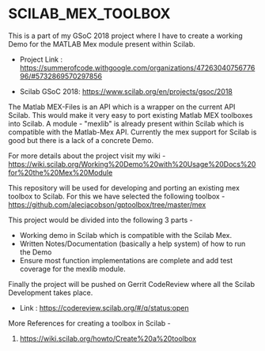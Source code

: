 # SCILAB_MEX_TOOLBOX

This is a part of my GSoC 2018 project where I have to create a working Demo for the MATLAB Mex module present within Scilab.

- Project Link : https://summerofcode.withgoogle.com/organizations/4726304075677696/#5732869570297856

- Scilab GSoC 2018: https://www.scilab.org/en/projects/gsoc/2018

The Matlab MEX-Files is an API which is a wrapper on the current API Scilab. This would make it very easy to port existing Matlab
MEX toolboxes into Scilab. A module - "mexlib" is already present within Scilab which is compatible with the Matlab-Mex API. Currently
the mex support for Scilab is good but there is a lack of a concrete Demo.

For more details about the project visit my wiki - https://wiki.scilab.org/Working%20Demo%20with%20Usage%20Docs%20for%20the%20Mex%20Module

This repository will be used for developing and porting an existing mex toolbox to Scilab.
For this we have selected the following toolbox - https://github.com/alecjacobson/gptoolbox/tree/master/mex

This project would be divided into the following 3 parts - 
- Working demo in Scilab which is compatible with the Scilab Mex.
- Written Notes/Documentation (basically a help system) of how to run the Demo
- Ensure most function implementations are complete and add test coverage for the mexlib module.

Finally the project will be pushed on Gerrit CodeReview where all the Scilab Development takes place.
- Link : https://codereview.scilab.org/#/q/status:open

More References for creating a toolbox in Scilab - 

1. https://wiki.scilab.org/howto/Create%20a%20toolbox
